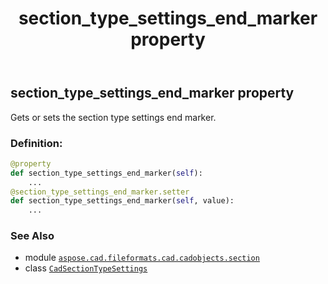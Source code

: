 ﻿---
title: section_type_settings_end_marker property
second_title: Aspose.CAD for Python via .NET API References
description: 
type: docs
weight: 100
url: /python-net/aspose.cad.fileformats.cad.cadobjects.section/cadsectiontypesettings/section_type_settings_end_marker/
is_root: false
---

## section_type_settings_end_marker property


Gets or sets the section type settings end marker.
### Definition:
```python
@property
def section_type_settings_end_marker(self):
    ...
@section_type_settings_end_marker.setter
def section_type_settings_end_marker(self, value):
    ...
```

### See Also
* module [`aspose.cad.fileformats.cad.cadobjects.section`](../../)
* class [`CadSectionTypeSettings`](/cad/python-net/aspose.cad.fileformats.cad.cadobjects.section/cadsectiontypesettings)
